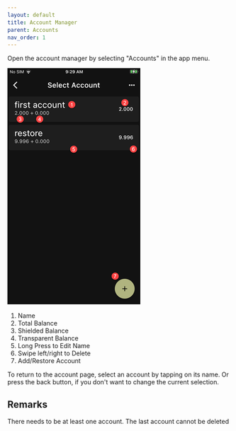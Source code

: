 ```yaml
---
layout: default
title: Account Manager
parent: Accounts
nav_order: 1
---
```


Open the account manager by selecting "Accounts" in the app menu.

![Manager](img/IMG_0057.PNG)

1. Name
2. Total Balance
3. Shielded Balance
4. Transparent Balance
5. Long Press to Edit Name
6. Swipe left/right to Delete
7. Add/Restore Account

To return to the account page, select an account by tapping on its name. Or press the back button,
if you don't want to change the current selection.

## Remarks

There needs to be at least one account. The last account cannot be deleted

